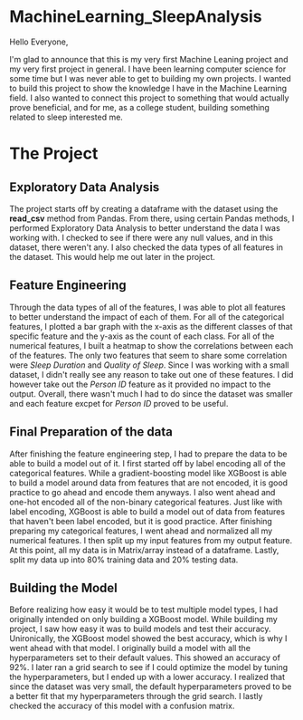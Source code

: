 # MachineLearning_SleepAnalysis
Hello Everyone, 

I'm glad to announce that this is my very first Machine Leaning project and my very first project in general. I have been learning computer science for some time but I was never able to get to building my own projects. I wanted to build this project to show the knowledge I have in the Machine Learning field. I also wanted to connect this project to something that would actually prove beneficial, and for me, as a college student, building something related to sleep interested me.
# The Project
## Exploratory Data Analysis
The project starts off by creating a dataframe with the dataset using the **read_csv** method from Pandas. From there, using certain Pandas methods, I performed Exploratory Data Analysis to better understand the data I was working with. I checked to see if there were any null values, and in this dataset, there weren't any. I also checked the data types of all features in the dataset. This would help me out later in the project.
## Feature Engineering
Through the data types of all of the features, I was able to plot all features to better understand the impact of each of them. For all of the categorical features, I plotted a bar graph with the x-axis as the different classes of that specific feature and the y-axis as the count of each class. For all of the numerical features, I built a heatmap to show the correlations between each of the features. The only two features that seem to share some correlation were _Sleep Duration_ and _Quality of Sleep_. Since I was working with a small dataset, I didn't really see any reason to take out one of these features. I did however take out the _Person ID_ feature as it provided no impact to the output. Overall, there wasn't much I had to do since the dataset was smaller and each feature excpet for _Person ID_ proved to be useful. 
## Final Preparation of the data
After finishing the feature engineering step, I had to prepare the data to be able to build a model out of it. I first started off by label encoding all of the categorical features. While a gradient-boosting model like XGBoost is able to build a model around data from features that are not encoded, it is good practice to go ahead and encode them anyways. I also went ahead and one-hot encoded all of the non-binary categorical features. Just like with label encoding, XGBoost is able to build a model out of data from features that haven't been label encoded, but it is good practice. After finishing preparing my categorical features, I went ahead and normalized all my numerical features. I then split up my input features from my output feature. At this point, all my data is in Matrix/array instead of a dataframe. Lastly, split my data up into 80% training data and 20% testing data.
## Building the Model
Before realizing how easy it would be to test multiple model types, I had originally intended on only building a XGBoost model. While building my project, I saw how easy it was to build models and test their accuracy. Unironically, the XGBoost model showed the best accuracy, which is why I went ahead with that model. I originally build a model with all the hyperparameters set to their default values. This showed an accuracy of 92%. I later ran a grid search to see if I could optimize the model by tuning the hyperparameters, but I ended up with a lower accuracy. I realized that since the dataset was very small, the default hyperparameters proved to be a better fit that my hyperparameters through the grid search. I lastly checked the accuracy of this model with a confusion matrix.
